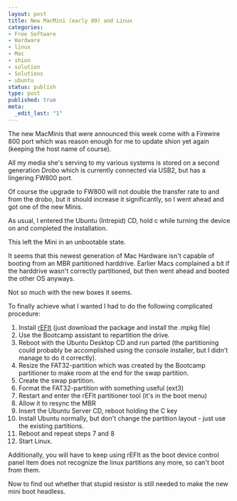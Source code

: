 ```yaml
---
layout: post
title: New MacMini (early 09) and Linux
categories:
- Free Software
- Hardware
- linux
- Mac
- shion
- solution
- Solutions
- ubuntu
status: publish
type: post
published: true
meta:
  _edit_last: "1"
---
```

The new MacMinis that were announced this week come with a Firewire 800 port which was reason enough for me to update shion yet again (keeping the host name of course).

All my media she's serving to my various systems is stored on a second generation Drobo which is currently connected via USB2, but has a lingering FW800 port.

Of course the upgrade to FW800 will not double the transfer rate to and from the drobo, but it should increase it significantly, so I went ahead and got one of the new Minis.

As usual, I entered the Ubuntu (Intrepid) CD, hold c while turning the device on and completed the installation.

This left the Mini in an unbootable state.

It seems that this newest generation of Mac Hardware isn't capable of booting from an MBR partitioned harddrive. Earlier Macs complained a bit if the harddrive wasn't correctly partitioned, but then went ahead and booted the other OS anyways.

Not so much with the new boxes it seems.

To finally achieve what I wanted I had to do the following complicated procedure:
<ol>
	<li>Install <a href="http://refit.sourceforge.net/">rEFIt</a> (just download the package and install the .mpkg file)</li>
	<li>Use the Bootcamp assistant to repartition the drive.</li>
	<li>Reboot with the Ubuntu Desktop CD and run parted (the partitioning could probably be accomplished using the console installer, but I didn't manage to do it correctly).</li>
	<li>Resize the FAT32-partition which was created by the Bootcamp partitioner to make room at the end for the swap partition.</li>
	<li>Create the swap partition.</li>
	<li>Format the FAT32-partition with something useful (ext3)</li>
	<li>Restart and enter the rEFIt partitioner tool (it's in the boot menu)</li>
	<li>Allow it to resync the MBR</li>
	<li>Insert the Ubuntu Server CD, reboot holding the C key</li>
	<li>Install Ubuntu normally, but don't change the partition layout - just use the existing partitions.</li>
	<li>Reboot and repeat steps 7 and 8</li>
	<li>Start Linux.</li>
</ol>
Additionally, you will have to keep using rEFIt as the boot device control panel item does not recognize the linux partitions any more, so can't boot from them.

Now to find out whether that stupid resistor is still needed to make the new mini boot headless.
